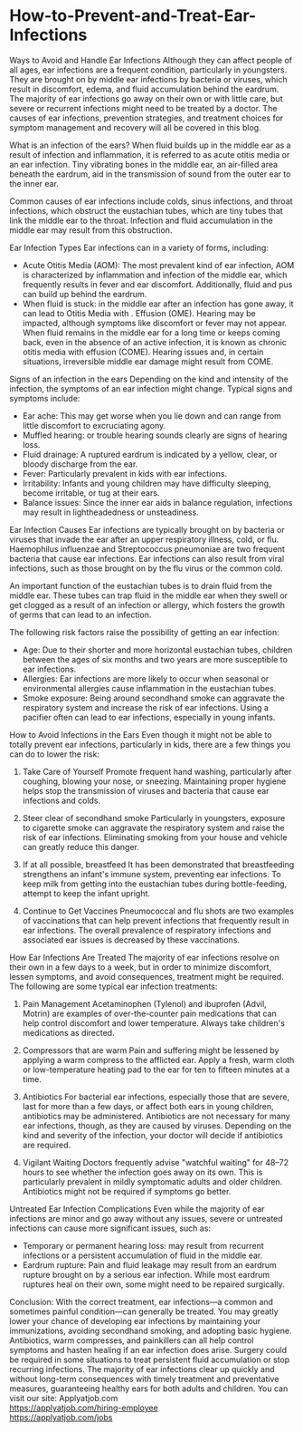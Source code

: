 # How-to-Prevent-and-Treat-Ear-Infections
Ways to Avoid and Handle Ear Infections
Although they can affect people of all ages, ear infections are a frequent condition, particularly in youngsters. They are brought on by middle ear infections by bacteria or viruses, which result in discomfort, edema, and fluid accumulation behind the eardrum. The majority of ear infections go away on their own or with little care, but severe or recurrent infections might need to be treated by a doctor. The causes of ear infections, prevention strategies, and treatment choices for symptom management and recovery will all be covered in this blog.

What is an infection of the ears?
When fluid builds up in the middle ear as a result of infection and inflammation, it is referred to as acute otitis media or an ear infection. Tiny vibrating bones in the middle ear, an air-filled area beneath the eardrum, aid in the transmission of sound from the outer ear to the inner ear.

Common causes of ear infections include colds, sinus infections, and throat infections, which obstruct the eustachian tubes, which are tiny tubes that link the middle ear to the throat. Infection and fluid accumulation in the middle ear may result from this obstruction.

Ear Infection Types
Ear infections can in a variety of forms, including:

- Acute Otitis Media (AOM): The most prevalent kind of ear infection, AOM is characterized by inflammation and infection of the middle ear, which frequently results in fever and ear discomfort. Additionally, fluid and pus can build up behind the eardrum.
- When fluid is stuck: in the middle ear after an infection has gone away, it can lead to Otitis Media with . Effusion (OME). Hearing may be impacted, although symptoms like discomfort or fever may not appear.
When fluid remains in the middle ear for a long time or keeps coming back, even in the absence of an active infection, it is known as chronic otitis media with effusion (COME). Hearing issues and, in certain situations, irreversible middle ear damage might result from COME.

Signs of an infection in the ears
Depending on the kind and intensity of the infection, the symptoms of an ear infection might change. Typical signs and symptoms include:

- Ear ache: This may get worse when you lie down and can range from little discomfort to excruciating agony.
- Muffled hearing: or trouble hearing sounds clearly are signs of hearing loss.
- Fluid drainage: A ruptured eardrum is indicated by a yellow, clear, or bloody discharge from the ear.
- Fever: Particularly prevalent in kids with ear infections.
- Irritability: Infants and young children may have difficulty sleeping, become irritable, or tug at their ears.
- Balance issues: Since the inner ear aids in balance regulation, infections may result in lightheadedness or unsteadiness.

Ear Infection Causes
Ear infections are typically brought on by bacteria or viruses that invade the ear after an upper respiratory illness, cold, or flu. Haemophilus influenzae and Streptococcus pneumoniae are two frequent bacteria that cause ear infections. Ear infections can also result from viral infections, such as those brought on by the flu virus or the common cold.

An important function of the eustachian tubes is to drain fluid from the middle ear. These tubes can trap fluid in the middle ear when they swell or get clogged as a result of an infection or allergy, which fosters the growth of germs that can lead to an infection.

The following risk factors raise the possibility of getting an ear infection:
- Age: Due to their shorter and more horizontal eustachian tubes, children between the ages of six months and two years are more susceptible to ear infections.
- Allergies: Ear infections are more likely to occur when seasonal or environmental allergies cause inflammation in the eustachian tubes.
- Smoke exposure: Being around secondhand smoke can aggravate the respiratory system and increase the risk of ear infections.
Using a pacifier often can lead to ear infections, especially in young infants.

How to Avoid Infections in the Ears
Even though it might not be able to totally prevent ear infections, particularly in kids, there are a few things you can do to lower the risk:

1. Take Care of Yourself
Promote frequent hand washing, particularly after coughing, blowing your nose, or sneezing. Maintaining proper hygiene helps stop the transmission of viruses and bacteria that cause ear infections and colds.

2. Steer clear of secondhand smoke
Particularly in youngsters, exposure to cigarette smoke can aggravate the respiratory system and raise the risk of ear infections. Eliminating smoking from your house and vehicle can greatly reduce this danger.

3. If at all possible, breastfeed
It has been demonstrated that breastfeeding strengthens an infant's immune system, preventing ear infections. To keep milk from getting into the eustachian tubes during bottle-feeding, attempt to keep the infant upright.

4. Continue to Get Vaccines
Pneumococcal and flu shots are two examples of vaccinations that can help prevent infections that frequently result in ear infections. The overall prevalence of respiratory infections and associated ear issues is decreased by these vaccinations.

How Ear Infections Are Treated
The majority of ear infections resolve on their own in a few days to a week, but in order to minimize discomfort, lessen symptoms, and avoid consequences, treatment might be required. The following are some typical ear infection treatments:

1. Pain Management
Acetaminophen (Tylenol) and ibuprofen (Advil, Motrin) are examples of over-the-counter pain medications that can help control discomfort and lower temperature. Always take children's medications as directed.

2. Compressors that are warm
Pain and suffering might be lessened by applying a warm compress to the afflicted ear. Apply a fresh, warm cloth or low-temperature heating pad to the ear for ten to fifteen minutes at a time.

3. Antibiotics
For bacterial ear infections, especially those that are severe, last for more than a few days, or affect both ears in young children, antibiotics may be administered. Antibiotics are not necessary for many ear infections, though, as they are caused by viruses. Depending on the kind and severity of the infection, your doctor will decide if antibiotics are required.

4. Vigilant Waiting
Doctors frequently advise "watchful waiting" for 48–72 hours to see whether the infection goes away on its own. This is particularly prevalent in mildly symptomatic adults and older children. Antibiotics might not be required if symptoms go better.

Untreated Ear Infection Complications
Even while the majority of ear infections are minor and go away without any issues, severe or untreated infections can cause more significant issues, such as:

- Temporary or permanent hearing loss: may result from recurrent infections or a persistent accumulation of fluid in the middle ear.
- Eardrum rupture: Pain and fluid leakage may result from an eardrum rupture brought on by a serious ear infection. While most eardrum ruptures heal on their own, some might need to be repaired surgically.

Conclusion:
With the correct treatment, ear infections—a common and sometimes painful condition—can generally be treated. You may greatly lower your chance of developing ear infections by maintaining your immunizations, avoiding secondhand smoking, and adopting basic hygiene. Antibiotics, warm compresses, and painkillers can all help control symptoms and hasten healing if an ear infection does arise. Surgery could be required in some situations to treat persistent fluid accumulation or stop recurring infections. The majority of ear infections clear up quickly and without long-term consequences with timely treatment and preventative measures, guaranteeing healthy ears for both adults and children.
You can visit our site: Applyatjob.com<br>
 https://applyatjob.com/hiring-employee<br>
https://applyatjob.com/jobs
